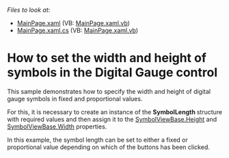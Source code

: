 <!-- default file list -->
*Files to look at*:

* [MainPage.xaml](./CS/SilverlightApplication1/MainPage.xaml) (VB: [MainPage.xaml.vb](./VB/SilverlightApplication1/MainPage.xaml.vb))
* [MainPage.xaml.cs](./CS/SilverlightApplication1/MainPage.xaml.cs) (VB: [MainPage.xaml.vb](./VB/SilverlightApplication1/MainPage.xaml.vb))
<!-- default file list end -->
# How to set the width and height of symbols in the Digital Gauge control


<p>This sample demonstrates how to specify the width and height of digital gauge symbols in fixed and proportional values. </p><p>For this, it is necessary to create an instance of the <strong>SymbolLength </strong>structure with required values and then assign it to the <a href="http://help.devexpress.com/#Silverlight/DevExpressXpfGaugesSymbolViewBase_Heighttopic"><u>SymbolViewBase.Height</u></a> and <a href="http://help.devexpress.com/#Silverlight/DevExpressXpfGaugesSymbolViewBase_Widthtopic"><u>SymbolViewBase.Width</u></a> properties. </p><p>In this example, the symbol length can be set to either a fixed or proportional value depending on which of the buttons has been clicked.</p><br />


<br/>


